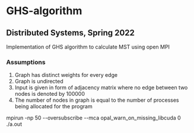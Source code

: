 # GHS-algorithm
## Distributed Systems, Spring 2022
Implementation of GHS algorithm to calculate MST using open MPI

### Assumptions
1) Graph has distinct weights for every edge
2) Graph is undirected
3) Input is given in form of adjacency matrix where no edge between two nodes is denoted by 100000
4) The number of nodes in graph is equal to the number of processes being allocated for the program

mpirun -np 50 --oversubscribe --mca opal_warn_on_missing_libcuda 0 ./a.out <path to input file>